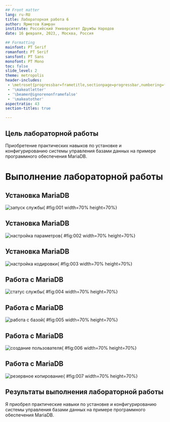 ```yaml
---
## Front matter
lang: ru-RU
title: Лабораторная работа 6
author: Ярметов Камран
institute: Российский Университет Дружбы Народов
date: 16 февраля, 2023,, Москва, Россия

## Formatting
mainfont: PT Serif
romanfont: PT Serif
sansfont: PT Sans
monofont: PT Mono
toc: false
slide_level: 2
theme: metropolis
header-includes: 
 - \metroset{progressbar=frametitle,sectionpage=progressbar,numbering=fraction}
 - '\makeatletter'
 - '\beamer@ignorenonframefalse'
 - '\makeatother'
aspectratio: 43
section-titles: true

---
```


## Цель лабораторной работы

Приобретение практических навыков по установке и конфигурированию системы управления базами данных на примере программного обеспечения MariaDB.

# Выполнение лабораторной работы

## Установка MariaDB

![запуск службы](image/01.png){ #fig:001 width=70% height=70%}

## Установка MariaDB

![настройка параметров](image/02.png){ #fig:002 width=70% height=70%}

## Установка MariaDB

![настройка кодировки](image/03.png){ #fig:003 width=70% height=70%}

## Работа с MariaDB

![статус службы](image/04.png){ #fig:004 width=70% height=70%}

## Работа с MariaDB

![работа с базой](image/05.png){ #fig:005 width=70% height=70%}

## Работа с MariaDB

![создание пользователя](image/06.png){ #fig:006 width=70% height=70%}

## Работа с MariaDB

![резервное копирование](image/07.png){ #fig:007 width=70% height=70%}

## Результаты выполнения лабораторной работы

Я приобрел практические навыки по установке и конфигурированию системы управления базами данных на примере программного обеспечения MariaDB.